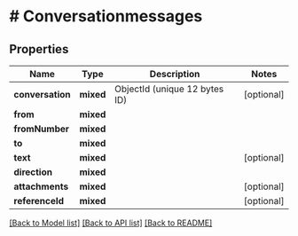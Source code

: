 # # Conversationmessages

## Properties

Name | Type | Description | Notes
------------ | ------------- | ------------- | -------------
**conversation** | **mixed** | ObjectId (unique 12 bytes ID) | [optional]
**from** | **mixed** |  |
**fromNumber** | **mixed** |  |
**to** | **mixed** |  |
**text** | **mixed** |  | [optional]
**direction** | **mixed** |  |
**attachments** | **mixed** |  | [optional]
**referenceId** | **mixed** |  | [optional]

[[Back to Model list]](../../README.md#models) [[Back to API list]](../../README.md#endpoints) [[Back to README]](../../README.md)
